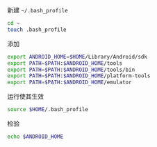 新建 `~/.bash_profile`
```bash
cd ~
touch .bash_profile
```

添加
```bash
export ANDROID_HOME=$HOME/Library/Android/sdk
export PATH=$PATH:$ANDROID_HOME/tools
export PATH=$PATH:$ANDROID_HOME/tools/bin
export PATH=$PATH:$ANDROID_HOME/platform-tools
export PATH=$PATH:$ANDROID_HOME/emulator
```

运行使其生效
```bash
source $HOME/.bash_profile
```

检验
```bash
echo $ANDROID_HOME
```
